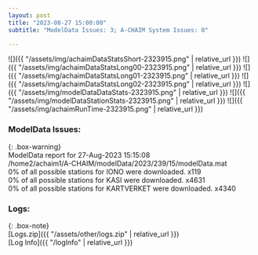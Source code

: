 ```yaml
---
layout: post
title: "2023-08-27 15:00:00"
subtitle: "ModelData Issues: 3; A-CHAIM System Issues: 0"

---
```


![]({{ "/assets/img/achaimDataStatsShort-2323915.png" | relative_url }})
![]({{ "/assets/img/achaimDataStatsLong00-2323915.png" | relative_url }})
![]({{ "/assets/img/achaimDataStatsLong01-2323915.png" | relative_url }})
![]({{ "/assets/img/achaimDataStatsLong02-2323915.png" | relative_url }})
![]({{ "/assets/img/modelDataDataStats-2323915.png" | relative_url }})
![]({{ "/assets/img/modelDataStationStats-2323915.png" | relative_url }})
![]({{ "/assets/img/achaimRunTime-2323915.png" | relative_url }})


### ModelData Issues:  
  
{: .box-warning}  
 ModelData report for 27-Aug-2023 15:15:08   
 /home2/achaim1/A-CHAIM/modelData/2023/239/15/modelData.mat   
 0% of all possible stations for IONO were downloaded. x119   
 0% of all possible stations for KASI were downloaded. x4631   
 0% of all possible stations for KARTVERKET were downloaded. x4340   
  


### Logs:  
  
{: .box-note}  
[Logs.zip]({{ "/assets/other/logs.zip" | relative_url }})  
[Log Info]({{ "/logInfo" | relative_url }})  
